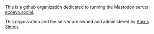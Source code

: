 This is a github organization dedicated to running the Mastodon server [ecoevo.social](https://ecoevo.social/about).

This organization and the server are owned and administered by [Alexis Simon](https://github.com/alxsimon).
